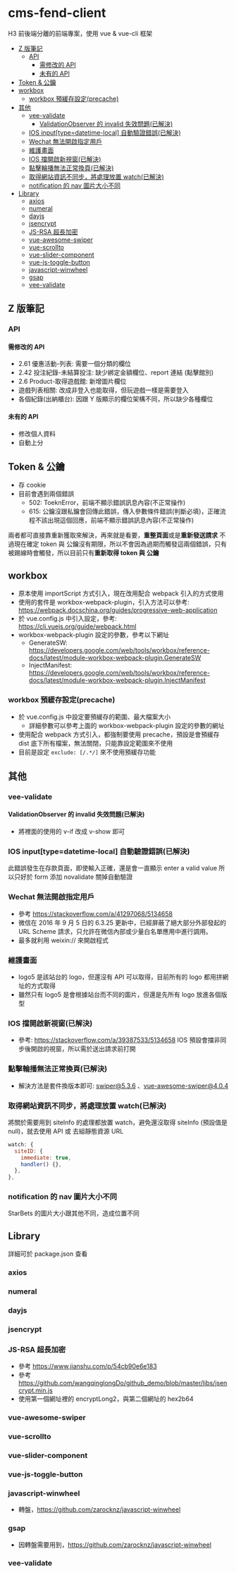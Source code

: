 <!-- omit in toc -->

# cms-fend-client <!-- omit in toc -->

H3 前後端分離的前端專案，使用 vue & vue-cli 框架

- [Z 版筆記](#z-版筆記)
  - [API](#api)
    - [需修改的 API](#需修改的-api)
    - [未有的 API](#未有的-api)
- [Token & 公鑰](#token--公鑰)
- [workbox](#workbox)
  - [workbox 預緩存設定(precache)](#workbox-預緩存設定precache)
- [其他](#其他)
  - [vee-validate](#vee-validate)
    - [ValidationObserver 的 invalid 失效問題(已解決)](#validationobserver-的-invalid-失效問題已解決)
  - [IOS input[type=datetime-local] 自動驗證錯誤(已解決)](#ios-inputtypedatetime-local-自動驗證錯誤已解決)
  - [Wechat 無法開啟指定用戶](#wechat-無法開啟指定用戶)
  - [維護畫面](#維護畫面)
  - [IOS 擋開啟新視窗(已解決)](#ios-擋開啟新視窗已解決)
  - [點擊輪播無法正常換頁(已解決)](#點擊輪播無法正常換頁已解決)
  - [取得網站資訊不同步，將處理放置 watch(已解決)](#取得網站資訊不同步將處理放置-watch已解決)
  - [notification 的 nav 圖片大小不同](#notification-的-nav-圖片大小不同)
- [Library](#library)
  - [axios](#axios)
  - [numeral](#numeral)
  - [dayjs](#dayjs)
  - [jsencrypt](#jsencrypt)
  - [JS-RSA 超長加密](#js-rsa-超長加密)
  - [vue-awesome-swiper](#vue-awesome-swiper)
  - [vue-scrollto](#vue-scrollto)
  - [vue-slider-component](#vue-slider-component)
  - [vue-js-toggle-button](#vue-js-toggle-button)
  - [javascript-winwheel](#javascript-winwheel)
  - [gsap](#gsap)
  - [vee-validate](#vee-validate-1)

## Z 版筆記

### API

#### 需修改的 API

- 2.61 優惠活動-列表: 需要一個分類的欄位
- 2.42 投注紀錄-未結算投注: 缺少綁定金額欄位、report 連結 (點擊館別)
- 2.6 Product-取得遊戲館: 新增圖片欄位
- 遊戲列表相關: 改成非登入也能取得，但玩遊戲一樣是需要登入
- 各個紀錄(出納櫃台): 因跟 Y 版顯示的欄位架構不同，所以缺少各種欄位

#### 未有的 API

- 修改個人資料
- 自動上分

## Token & 公鑰

- 存 cookie
- 目前會遇到兩個錯誤
  - 502: ToeknError，前端不顯示錯誤訊息內容(不正常操作)
  - 615: 公鑰沒跟私鑰會回傳此錯誤，傳入參數條件錯誤(判斷必填)，正確流程不該出現這個回應，前端不顯示錯誤訊息內容(不正常操作)

兩者都可直接靠重新獲取來解決，再來就是看要，**重整頁面**或是**重新發送請求**
不過現在確定 token 與 公鑰沒有期限，所以不會因為過期而觸發這兩個錯誤，只有被踢線時會觸發，所以目前只有**重新取得 token 與 公鑰**

## workbox

- 原本使用 importScript 方式引入，現在改用配合 webpack 引入的方式使用
- 使用的套件是 workbox-webpack-plugin，引入方法可以參考: https://webpack.docschina.org/guides/progressive-web-application
- 於 vue.config.js 中引入設定，參考: https://cli.vuejs.org/guide/webpack.html
- workbox-webpack-plugin 設定的參數，參考以下網址
  - GenerateSW: https://developers.google.com/web/tools/workbox/reference-docs/latest/module-workbox-webpack-plugin.GenerateSW
  - InjectManifest: https://developers.google.com/web/tools/workbox/reference-docs/latest/module-workbox-webpack-plugin.InjectManifest

### workbox 預緩存設定(precache)

- 於 vue.config.js 中設定要預緩存的範圍、最大檔案大小
  - 詳細參數可以參考上面的 workbox-webpack-plugin 設定的參數的網址
- 使用配合 webpack 方式引入，都強制要使用 precache，預設是會預緩存 dist 底下所有檔案，無法關閉，只能靠設定範圍來不使用
- 目前是設定 `exclude: [/.*/]` 來不使用預緩存功能

## 其他

### vee-validate

#### ValidationObserver 的 invalid 失效問題(已解決)

- 將裡面的使用的 v-if 改成 v-show 即可

### IOS input[type=datetime-local] 自動驗證錯誤(已解決)

此錯誤發生在存款頁面，即使輸入正確，還是會一直顯示 enter a valid value
所以只好於 form 添加 novalidate 關掉自動驗證

### Wechat 無法開啟指定用戶

- 參考 https://stackoverflow.com/a/41297068/5134658
- 微信在 2016 年 9 月 5 日的 6.3.25 更新中，已經屏蔽了絕大部分外部發起的 URL Scheme 請求，只允許在微信內部或少量白名單應用中進行調用。
- 最多就利用 weixin:// 來開啟程式

### 維護畫面

- logo5 是該站台的 logo，但還沒有 API 可以取得，目前所有的 logo 都用拼網址的方式取得
- 雖然只有 logo5 是會根據站台而不同的圖片，但還是先所有 logo 放進各個版型

### IOS 擋開啟新視窗(已解決)

- 參考: https://stackoverflow.com/a/39387533/5134658
  IOS 預設會擋非同步後開啟的視窗，所以需於送出請求前打開

### 點擊輪播無法正常換頁(已解決)

- 解決方法是套件換版本即可: swiper@5.3.6 、vue-awesome-swiper@4.0.4

### 取得網站資訊不同步，將處理放置 watch(已解決)

將關於需要用到 siteInfo 的處理都放置 watch，避免還沒取得 siteInfo (預設值是 null)，就去使用 API 或 去組靜態資源 URL

```js
watch: {
  siteID: {
    immediate: true,
    handler() {},
  },
},
```

### notification 的 nav 圖片大小不同

StarBets 的圖片大小跟其他不同，造成位置不同

## Library

詳細可於 package.json 查看

### axios

### numeral

### dayjs

### jsencrypt

<!-- ### encryptlong -->

### JS-RSA 超長加密

- 參考 https://www.jianshu.com/p/54cb90e6e183
- 參考 https://github.com/wangqinglongDo/github_demo/blob/master/libs/jsencrypt.min.js
- 使用第一個網址裡的 encryptLong2，與第二個網址的 hex2b64

### vue-awesome-swiper

### vue-scrollto

### vue-slider-component

### vue-js-toggle-button

### javascript-winwheel

- 轉盤，https://github.com/zarocknz/javascript-winwheel

### gsap

- 因轉盤需要用到，https://github.com/zarocknz/javascript-winwheel

### vee-validate
